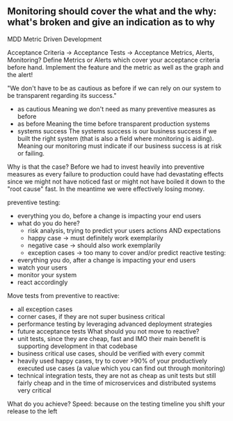 Monitoring should cover the what and the why: what's broken and give an indication as to why
--------

MDD
Metric Driven Development

Acceptance Criteria
-> Acceptance Tests
-> Acceptance Metrics, Alerts, Monitoring?
Define Metrics or Alerts which cover your acceptance criteria before hand. Implement the feature and the metric as well as the graph and the alert!


"We don't have to be as cautious as before if we can rely on our system to be transparent regarding its success."

- as cautious
Meaning we don't need as many preventive measures as before
- as before
Meaning the time before transparent production systems
- systems success
The systems success is our business success if we built the right system (that is also a field where monitoring is aiding). Meaning our monitoring must indicate if our business success is at risk or failing.

Why is that the case?
Before we had to invest heavily into preventive measures as every failure to production could have had devastating effects since we might not have noticed fast or might not have boiled it down to the "root cause" fast. In the meantime we were effectively losing money.

preventive testing:
- everything you do, before a change is impacting your end users
- what do you do here?
  - risk analysis, trying to predict your users actions AND expectations
  - happy case -> must definitely work exemplarily
  - negative case -> should also work exemplarily
  - exception cases -> too many to cover and/or predict
reactive testing:
- everything you do, after a change is impacting your end users
- watch your users
- monitor your system
- react accordingly

Move tests from preventive to reactive:
- all exception cases
- corner cases, if they are not super business critical
- performance testing by leveraging advanced deployment strategies
- future acceptance tests
What should you not move to reactive?
- unit tests, since they are cheap, fast and IMO their main benefit is supporting development in that codebase
- business critical use cases, should be verified with every commit
- heavily used happy cases, try to cover >90% of your productively executed use cases (a value which you can find out through monitoring)
- technical integration tests, they are not as cheap as unit tests but still fairly cheap and in the time of microservices and distributed systems very critical


What do you achieve?
Speed: because on the testing timeline you shift your release to the left


